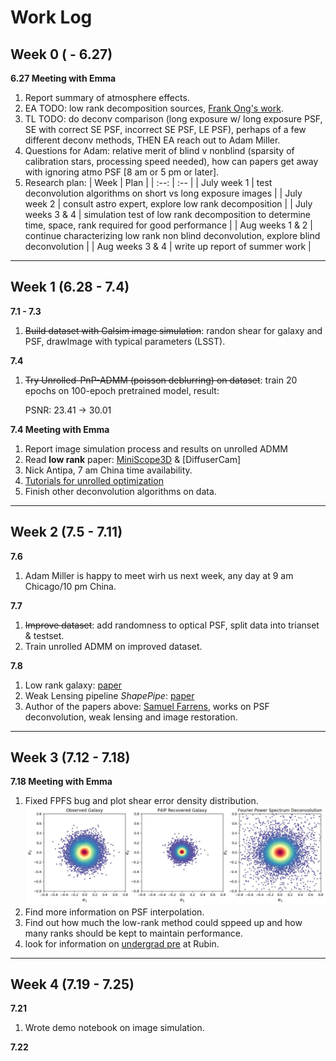 # Work Log

## Week 0 ( - 6.27)

**6.27 Meeting with Emma**
1. Report summary of atmosphere effects.
2. EA TODO: low rank decomposition sources, [Frank Ong's work](https://people.eecs.berkeley.edu/~mlustig/).
3. TL TODO: do deconv comparison (long exposure w/ long exposure PSF, SE with correct SE PSF, incorrect SE PSF, LE PSF), perhaps of a few different deconv methods, THEN EA reach out to Adam Miller.
4. Questions for Adam: relative merit of blind v nonblind (sparsity of calibration stars, processing speed needed), how can papers get away with ignoring atmo PSF [8 am or 5 pm or later].
5. Research plan:
| Week | Plan |
| :--: | :-- |
| July week 1 | test deconvolution algorithms on short vs long exposure images |
| July week 2 | consult astro expert, explore low rank decomposition |
| July weeks 3 & 4 | simulation test of low rank decomposition to determine time, space, rank required for good performance |
| Aug weeks 1 & 2 | continue characterizing low rank non blind deconvolution, explore blind deconvolution |
| Aug weeks 3 & 4 | write up report of summer work |
---

## Week 1 (6.28 - 7.4)

**7.1 - 7.3**
1. ~~Build dataset with Galsim image simulation~~: randon shear for galaxy and PSF, drawImage with typical parameters (LSST).

**7.4**
1. ~~Try Unrolled-PnP-ADMM (poisson deblurring) on dataset~~: train 20 epochs on 100-epoch pretrained model, result:

    PSNR: 23.41 -> 30.01

**7.4 Meeting with Emma**
1. Report image simulation process and results on unrolled ADMM
2. Read **low rank** paper: [MiniScope3D](https://www.nature.com/articles/s41377-020-00403-7.epdf?sharing_token=nK5gCxZK1t5FggfHywi1n9RgN0jAjWel9jnR3ZoTv0NQp7nPZsE-AeCQRwJXW5xP7zCxf5QqwKHkKkkw6wSKpXeaEpZrAsG9aQTUSvla5AoZ3nd9_KDJojiAsEvZrvxXYzvxWbakIjOfIhsFi2hH5HC8kS3XjHjc6oH2SYbPVYE%3D) & [DiffuserCam]
3. Nick Antipa, 7 am China time availability.
4. [Tutorials for unrolled optimization](https://waller-lab.github.io/DiffuserCam/tutorial.html)
5. Finish other deconvolution algorithms on data.
---

## Week 2 (7.5 - 7.11)

**7.6**
1. Adam Miller is happy to meet wirh us next week, any day at 9 am Chicago/10 pm China.

**7.7**
1. ~~Improve dataset~~: add randomness to optical PSF, split data into trianset & testset.
2. Train unrolled ADMM on improved dataset.

**7.8**
1. Low rank galaxy: [paper](https://arxiv.org/abs/1703.02305)
2. Weak Lensing pipeline _ShapePipe_: [paper](https://arxiv.org/abs/2206.14689)
3. Author of the papers above: [Samuel Farrens](https://sfarrens.github.io/about.html), works on PSF deconvolution, weak lensing and image restoration.
---

## Week 3 (7.12 - 7.18)



**7.18 Meeting with Emma**
1. Fixed FPFS bug and plot shear error density distribution.
![error distribution](results/p4ip_noisy_psf/p4ip_shear_err.jpg)
2. Find more information on PSF interpolation.
3. Find out how much the low-rank method could sppeed up and how many ranks should be kept to maintain performance.
4. look for information on [undergrad pre](https://project.lsst.org/meetings/rubin2022/agenda/undergraduate-student-poster-session-research-related-rubinlsst) at Rubin.
---

## Week 4 (7.19 - 7.25)

**7.21**
1. Wrote demo notebook on image simulation.

**7.22**
